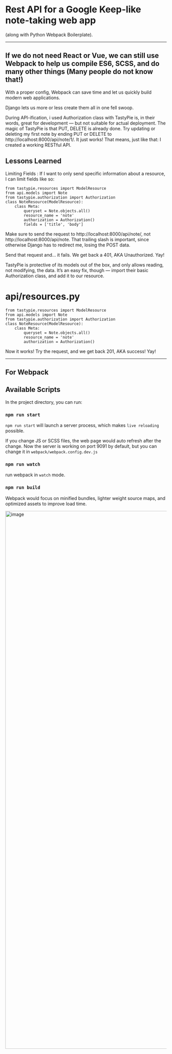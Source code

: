 
# Rest API for a Google Keep-like note-taking web app 
(along with Python Webpack Boilerplate). 

---------------------------------
If we do not need React or Vue, we can still use Webpack to help us compile ES6, SCSS, and do many other things (Many people do not know that!)
---------------------------------


With a proper config, Webpack can save time and let us quickly build modern web applications.

Django lets us more or less create them all in one fell swoop.

During API-ification, i used Authorization class with TastyPie is, in their words, great for development — but not suitable for actual deployment. The magic of TastyPie is that PUT, DELETE is already done. Try updating or deleting my first note by ending PUT or DELETE to http://localhost:8000/api/note/1/. It just works! That means, just like that: I created a working RESTful API.


## Lessons Learned


Limiting Fields : If I want to only send specific information about a resource, I can limit fields like so:

```
from tastypie.resources import ModelResource
from api.models import Note
from tastypie.authorization import Authorization
class NoteResource(ModelResource):
    class Meta:
        queryset = Note.objects.all()
        resource_name = 'note'
        authorization = Authorization()
        fields = ['title', 'body']
```

Make sure to send the request to http://localhost:8000/api/note/, not http://localhost:8000/api/note. That trailing slash is important, since otherwise Django has to redirect me, losing the POST data.

Send that request and… it fails. We get back a 401, AKA Unauthorized. Yay!

TastyPie is protective of its models out of the box, and only allows reading, not modifying, the data. It’s an easy fix, though — import their basic Authorization class, and add it to our resource.

# api/resources.py

```
from tastypie.resources import ModelResource
from api.models import Note
from tastypie.authorization import Authorization
class NoteResource(ModelResource):
    class Meta:
        queryset = Note.objects.all()
        resource_name = 'note'
        authorization = Authorization()
```
Now it works! Try the request, and we get back 201, AKA success! Yay!

---------------------
For Webpack
---------------------


## Available Scripts

In the project directory, you can run:

### `npm run start`

`npm run start` will launch a server process, which makes `live reloading` possible.

If you change JS or SCSS files, the web page would auto refresh after the change. Now the server is working on port 9091 by default, but you can change it in `webpack/webpack.config.dev.js`

### `npm run watch`

run webpack in `watch` mode.

### `npm run build`

Webpack would focus on minified bundles, lighter weight source maps, and optimized assets to improve load time.





<img width="1673" alt="image" src="https://github.com/sachnaror/API-for-Note-Taking-Web-App/assets/9551754/fed7c391-aa1c-45c1-a598-65fcc829d6ea">




